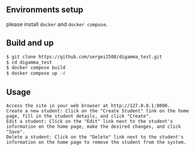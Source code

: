 ## Environments setup

please install `docker` and `docker compose`.

## Build and up
```sh
$ git clone https://github.com/sergei2508/digamma_test.git
$ cd digamma_test
$ docker compose build
$ docker compose up -d
```
## Usage
```
Access the site in your web browser at http://127.0.0.1:8000.
Create a new student: Click on the "Create Student" link on the home page, fill in the student details, and click "Create".
Edit a student: Click on the "Edit" link next to the student's information on the home page, make the desired changes, and click "Save".
Delete a student: Click on the "Delete" link next to the student's information on the home page to remove the student from the system.
```
